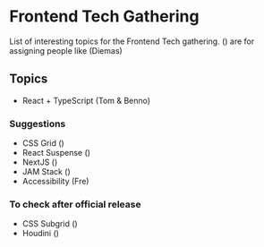 # Frontend Tech Gathering
List of interesting topics for the Frontend Tech gathering.
() are for assigning people like (Diemas)

## Topics
- React + TypeScript (Tom & Benno)

### Suggestions
- CSS Grid () 
- React Suspense ()
- NextJS ()
- JAM Stack ()
- Accessibility (Fre)


### To check after official release
- CSS Subgrid ()
- Houdini ()
